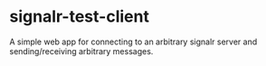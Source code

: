 # signalr-test-client

A simple web app for connecting to an arbitrary signalr server and sending/receiving arbitrary messages.